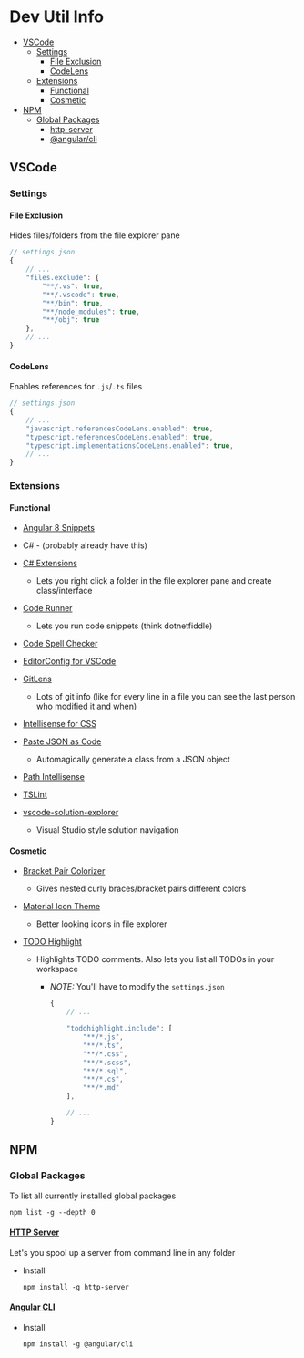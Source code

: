 # Dev Util Info

* [VSCode](#vscode)
  * [Settings](#settings)
    * [File Exclusion](#file-exclusion)
    * [CodeLens](#codelens)
  * [Extensions](#extensions)
    * [Functional](#functional)
    * [Cosmetic](#cosmetic)
* [NPM](#npm)
  * [Global Packages](#global-packages)
    * [http-server](#http-server)
    * [@angular/cli](#angular-cli)

## VSCode

### Settings

#### File Exclusion

Hides files/folders from the file explorer pane

```javascript
// settings.json
{
    // ...
    "files.exclude": {
        "**/.vs": true,
        "**/.vscode": true,
        "**/bin": true,
        "**/node_modules": true,
        "**/obj": true
    },
    // ...
}
```

#### CodeLens

Enables references for `.js`/`.ts` files

```javascript
// settings.json
{
    // ...
    "javascript.referencesCodeLens.enabled": true,
    "typescript.referencesCodeLens.enabled": true,
    "typescript.implementationsCodeLens.enabled": true,
    // ...
}

```

### Extensions

#### Functional

* [Angular 8 Snippets](https://marketplace.visualstudio.com/items?itemName=Mikael.Angular-BeastCode)

* C# - (probably already have this)

* [C# Extensions](https://marketplace.visualstudio.com/items?itemName=jchannon.csharpextensions)

  * Lets you right click a folder in the file explorer pane and
    create class/interface

* [Code Runner](https://marketplace.visualstudio.com/items?itemName=formulahendry.code-runner)

  * Lets you run code snippets (think dotnetfiddle)

* [Code Spell Checker](https://marketplace.visualstudio.com/items?itemName=streetsidesoftware.code-spell-checker)

* [EditorConfig for VSCode](https://marketplace.visualstudio.com/items?itemName=EditorConfig.EditorConfig)

* [GitLens](https://marketplace.visualstudio.com/items?itemName=eamodio.gitlens)

  * Lots of git info (like for every line in a file you can see
    the last person who modified it and when)

* [Intellisense for CSS](https://marketplace.visualstudio.com/items?itemName=Zignd.html-css-class-completion)

* [Paste JSON as Code](https://marketplace.visualstudio.com/items?itemName=quicktype.quicktype)

  * Automagically generate a class from a JSON object

* [Path Intellisense](https://marketplace.visualstudio.com/items?itemName=christian-kohler.path-intellisense)

* [TSLint](https://marketplace.visualstudio.com/items?itemName=ms-vscode.vscode-typescript-tslint-plugin)

* [vscode-solution-explorer](https://marketplace.visualstudio.com/items?itemName=fernandoescolar.vscode-solution-explorer)

  * Visual Studio style solution navigation

#### Cosmetic

* [Bracket Pair Colorizer](https://marketplace.visualstudio.com/items?itemName=CoenraadS.bracket-pair-colorizer)

  * Gives nested curly braces/bracket pairs different colors

* [Material Icon Theme](https://marketplace.visualstudio.com/items?itemName=PKief.material-icon-theme)

  * Better looking icons in file explorer

* [TODO Highlight](https://marketplace.visualstudio.com/items?itemName=wayou.vscode-todo-highlight)

  * Highlights TODO comments. Also lets you list all TODOs in your workspace

    * *NOTE:* You'll have to modify the `settings.json`

      ```javascript
      {
          // ...

          "todohighlight.include": [
              "**/*.js",
              "**/*.ts",
              "**/*.css",
              "**/*.scss",
              "**/*.sql",
              "**/*.cs",
              "**/*.md"
          ],

          // ...
      }

      ```

## NPM

### Global Packages

To list all currently installed global packages

`npm list -g --depth 0`

#### [HTTP Server](https://www.npmjs.com/package/http-server)

  Let's you spool up a server from command line in any folder

* Install

  `npm install -g http-server`

#### [Angular CLI](https://www.npmjs.com/package/@angular/cli)

* Install

  `npm install -g @angular/cli`
